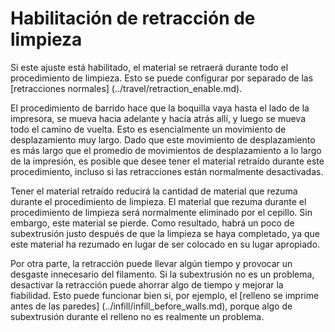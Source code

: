 Habilitación de retracción de limpieza
====
Si este ajuste está habilitado, el material se retraerá durante todo el procedimiento de limpieza. Esto se puede configurar por separado de las [retracciones normales] (../travel/retraction_enable.md).

El procedimiento de barrido hace que la boquilla vaya hasta el lado de la impresora, se mueva hacia adelante y hacia atrás allí, y luego se mueva todo el camino de vuelta. Esto es esencialmente un movimiento de desplazamiento muy largo. Dado que este movimiento de desplazamiento es más largo que el promedio de movimientos de desplazamiento a lo largo de la impresión, es posible que desee tener el material retraído durante este procedimiento, incluso si las retracciones están normalmente desactivadas.

Tener el material retraído reducirá la cantidad de material que rezuma durante el procedimiento de limpieza. El material que rezuma durante el procedimiento de limpieza será normalmente eliminado por el cepillo. Sin embargo, este material se pierde. Como resultado, habrá un poco de subextrusión justo después de que la limpieza se haya completado, ya que este material ha rezumado en lugar de ser colocado en su lugar apropiado.

Por otra parte, la retracción puede llevar algún tiempo y provocar un desgaste innecesario del filamento. Si la subextrusión no es un problema, desactivar la retracción puede ahorrar algo de tiempo y mejorar la fiabilidad. Esto puede funcionar bien si, por ejemplo, el [relleno se imprime antes de las paredes] (../infill/infill_before_walls.md), porque algo de subextrusión durante el relleno no es realmente un problema. 
